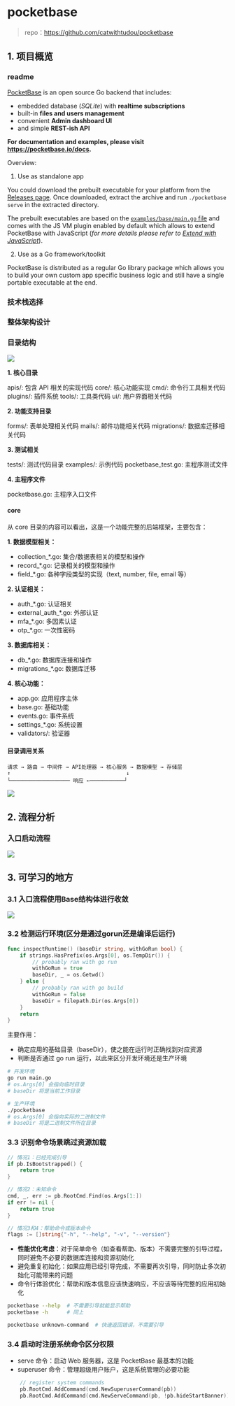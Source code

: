 ﻿
# pocketbase

> repo：https://github.com/catwithtudou/pocketbase

## 1. 项目概览

### readme

[PocketBase](https://pocketbase.io) is an open source Go backend that includes:

- embedded database (_SQLite_) with **realtime subscriptions**
- built-in **files and users management**
- convenient **Admin dashboard UI**
- and simple **REST-ish API**

**For documentation and examples, please visit https://pocketbase.io/docs.**

Overview:

1.  Use as standalone app

You could download the prebuilt executable for your platform from the [Releases page](https://github.com/pocketbase/pocketbase/releases).
Once downloaded, extract the archive and run `./pocketbase serve` in the extracted directory.

The prebuilt executables are based on the [`examples/base/main.go` file](https://github.com/pocketbase/pocketbase/blob/master/examples/base/main.go) and comes with the JS VM plugin enabled by default which allows to extend PocketBase with JavaScript (_for more details please refer to [Extend with JavaScript](https://pocketbase.io/docs/js-overview/)_).

2. Use as a Go framework/toolkit

PocketBase is distributed as a regular Go library package which allows you to build
your own custom app specific business logic and still have a single portable executable at the end.

### 技术栈选择

### 整体架构设计



### 目录结构

![](https://img.zhengyua.cn/blog/202412150938032.png)

**1. 核心目录**

apis/: 包含 API 相关的实现代码
core/: 核心功能实现
cmd/: 命令行工具相关代码
plugins/: 插件系统
tools/: 工具类代码
ui/: 用户界面相关代码

**2. 功能支持目录**

forms/: 表单处理相关代码
mails/: 邮件功能相关代码
migrations/: 数据库迁移相关代码

**3. 测试相关**

tests/: 测试代码目录
examples/: 示例代码
pocketbase_test.go: 主程序测试文件

**4. 主程序文件**

pocketbase.go: 主程序入口文件

#### core

从 core 目录的内容可以看出，这是一个功能完整的后端框架，主要包含：

**1. 数据模型相关：**

- collection_*.go: 集合/数据表相关的模型和操作
- record_*.go: 记录相关的模型和操作
- field_*.go: 各种字段类型的实现（text, number, file, email 等）

**2. 认证相关：**

- auth_*.go: 认证相关
- external_auth_*.go: 外部认证
- mfa_*.go: 多因素认证
- otp_*.go: 一次性密码

**3. 数据库相关：**

- db_*.go: 数据库连接和操作
- migrations_*.go: 数据库迁移

**4. 核心功能：**

- app.go: 应用程序主体
- base.go: 基础功能
- events.go: 事件系统
- settings_*.go: 系统设置
- validators/: 验证器

#### 目录调用关系

```
请求 → 路由 → 中间件 → API处理器 → 核心服务 → 数据模型 → 存储层
↑                                     ↓
└─────────────────── 响应 ←───────────┘
```

![](https://img.zhengyua.cn/blog/202412150956740.png)


## 2. 流程分析

### 入口启动流程

![](https://img.zhengyua.cn/blog/202412151044529.png)

## 3. 可学习的地方


### 3.1 入口流程使用Base结构体进行收敛

![](https://img.zhengyua.cn/blog/202412151039990.png)


### 3.2 检测运行环境(区分是通过gorun还是编译后运行)

```go
func inspectRuntime() (baseDir string, withGoRun bool) {
	if strings.HasPrefix(os.Args[0], os.TempDir()) {
		// probably ran with go run
		withGoRun = true
		baseDir, _ = os.Getwd()
	} else {
		// probably ran with go build
		withGoRun = false
		baseDir = filepath.Dir(os.Args[0])
	}
	return
}
```

主要作用：

- 确定应用的基础目录（baseDir），使之能在运行时正确找到对应资源
- 判断是否通过 go run 运行，以此来区分开发环境还是生产环境

```bash
# 开发环境
go run main.go
# os.Args[0] 会指向临时目录
# baseDir 将是当前工作目录

# 生产环境
./pocketbase
# os.Args[0] 会指向实际的二进制文件
# baseDir 将是二进制文件所在目录
```

### 3.3 识别命令场景跳过资源加载

```go
// 情况1：已经完成引导
if pb.IsBootstrapped() {
    return true
}

// 情况2：未知命令
cmd, _, err := pb.RootCmd.Find(os.Args[1:])
if err != nil {
    return true
}

// 情况3和4：帮助命令或版本命令
flags := []string{"-h", "--help", "-v", "--version"}
```

- **性能优化考虑**：对于简单命令（如查看帮助、版本）不需要完整的引导过程，同时避免不必要的数据库连接和资源初始化
- 避免重复初始化：如果应用已经引导完成，不需要再次引导，同时防止多次初始化可能带来的问题
- 命令行体验优化：帮助和版本信息应该快速响应，不应该等待完整的应用初始化

```bash
pocketbase --help  # 不需要引导就能显示帮助
pocketbase -h      # 同上

pocketbase unknown-command  # 快速返回错误，不需要引导
```

### 3.4 启动时注册系统命令区分权限

- serve 命令：启动 Web 服务器，这是 PocketBase 最基本的功能
- superuser 命令：管理超级用户账户，这是系统管理的必要功能

```go
	// register system commands
	pb.RootCmd.AddCommand(cmd.NewSuperuserCommand(pb))
	pb.RootCmd.AddCommand(cmd.NewServeCommand(pb, !pb.hideStartBanner))
```